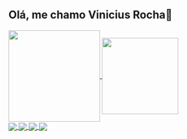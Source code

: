 ## Olá, me chamo Vinicius Rocha👋
<div style="display: inline_block;">
  <a href="https://github.com/ViniciusRock">
  <img height="180em" align="center" src="https://github-readme-stats.vercel.app/api?username=ViniciusRock&show_icons=true&theme=dracula&include_all_commits=true&count_private=true">  <img height="150em" align="center" src="https://github-readme-stats.vercel.app/api/top-langs/?username=ViniciusRock&layout=compact&langs_coun[](..\..\..\ViniciusRock)t=7&theme=dracula"><br>
  <img src="https://img.shields.io/badge/HTML5-E34F26?style=for-the-badge&logo=python&logoColor=white" align="center">
  <img src="https://img.shields.io/badge/CSS3-1572B6?style=for-the-badge&logo=css3&logoColor=white" align="center">
  <img src="https://img.shields.io/badge/PHP-777BB4?style=for-the-badge&logo=php&logoColor=white" align="center">
  <img src="https://img.shields.io/badge/C%23-239120?style=for-the-badge&logo=c-sharp&logoColor=white" align="center">
</div>
